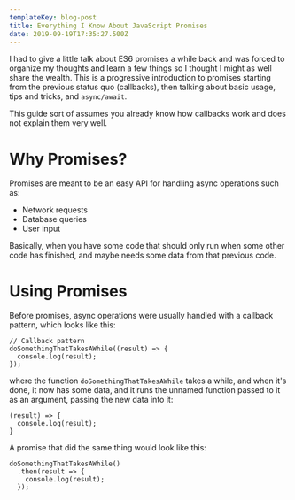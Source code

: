 ```yaml
---
templateKey: blog-post
title: Everything I Know About JavaScript Promises
date: 2019-09-19T17:35:27.500Z
---
```

I had to give a little talk about ES6 promises a while back and was forced to organize my thoughts and learn a few things so I thought I might as well share the wealth.  This is a progressive introduction to promises starting from the previous status quo (callbacks), then talking about basic usage, tips and tricks, and `async/await`.

This guide sort of assumes you already know how callbacks work and does not explain them very well.

# Why Promises?
Promises are meant to be an easy API for handling async operations such as:

- Network requests
- Database queries
- User input

Basically, when you have some code that should only run when some other code has finished, and maybe needs some data from that previous code.

# Using Promises
Before promises, async operations were usually handled with a callback pattern, which looks like this:
```
// Callback pattern
doSomethingThatTakesAWhile((result) => {
  console.log(result);
});
```
where the function `doSomethingThatTakesAWhile` takes a while, and when it's done, it now has some data, and it runs the unnamed function passed to it as an argument, passing the new data into it:
```
(result) => {
  console.log(result);
}
```
A promise that did the same thing would look like this:
```// Promise pattern
doSomethingThatTakesAWhile()
  .then(result => {
    console.log(result);
  });
```
